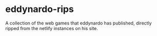  # eddynardo-rips

A collection of the web games that eddynardo has published, directly ripped from the netlify instances on his site.
